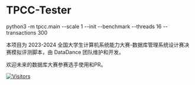 # TPCC-Tester

python3 -m tpcc.main --scale 1 --init --benchmark --threads 16 --transactions 300

本项目为 2023-2024 全国大学生计算机系统能力大赛-数据库管理系统设计赛决赛模拟评测脚本，由 DataDance 团队维护和开发。

欢迎未来的数据库大赛参赛选手使用和PR。

[![Visitors](https://api.visitorbadge.io/api/visitors?path=https://github.com/Kosthi/TPCC-Tester&label=visitors&countColor=%23263759)](https://visitorbadge.io/status?path=https://github.com/Kosthi/TPCC-Tester)
